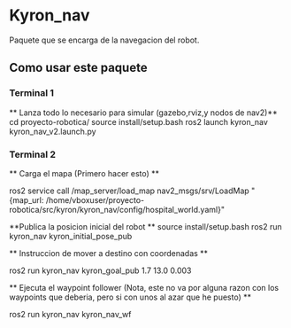 # Kyron_nav

Paquete que se encarga de la navegacion del robot.


## Como usar este paquete

### Terminal 1

** Lanza todo lo necesario para simular (gazebo,rviz,y nodos de nav2)**
cd proyecto-robotica/
source install/setup.bash
ros2 launch kyron_nav kyron_nav_v2.launch.py 


### Terminal 2

** Carga el mapa (Primero hacer esto) **

ros2 service call /map_server/load_map nav2_msgs/srv/LoadMap "{map_url: /home/vboxuser/proyecto-robotica/src/kyron/kyron_nav/config/hospital_world.yaml}"

**Publica la posicion inicial del robot **
source install/setup.bash
ros2 run kyron_nav kyron_initial_pose_pub

** Instruccion de mover a destino con coordenadas **

ros2 run kyron_nav kyron_goal_pub 1.7 13.0 0.003

** Ejecuta el waypoint follower (Nota, este no va por alguna razon con los waypoints que deberia, pero si con unos al azar que he puesto) **

ros2 run kyron_nav kyron_nav_wf


